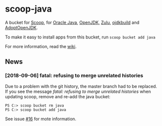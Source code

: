 # scoop-java

A bucket for [Scoop](http://scoop.sh), for [Oracle Java](http://www.oracle.com/technetwork/java/javase/overview/index.html), [OpenJDK](http://openjdk.java.net), [Zulu](https://www.azul.com/products/zulu-and-zulu-enterprise), [ojdkbuild](https://github.com/ojdkbuild/ojdkbuild) and [AdoptOpenJDK](https://adoptopenjdk.net).

To make it easy to install apps from this bucket, run
    `scoop bucket add java`

For more information, read the [wiki](https://github.com/lukesampson/scoop/wiki/Java).

## News

### [2018-09-06] fatal: refusing to merge unrelated histories
Due to a problem with the git history, the master branch had to be replaced. If you see the message *fatal: refusing to merge unrelated histories* when updating scoop, remove and re-add the java bucket:
```
PS C:> scoop bucket rm java
PS C:> scoop bucket add java
```
See issue [#16](https://github.com/se35710/scoop-java/issues/16) for mote information.
